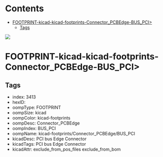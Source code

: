 



Contents
========

* [FOOTPRINT-kicad-kicad-footprints-Connector_PCBEdge-BUS_PCI>](#footprint-kicad-kicad-footprints-connector_pcbedge-bus_pci)
	* [Tags](#tags)
  
![][im]
# FOOTPRINT-kicad-kicad-footprints-Connector_PCBEdge-BUS_PCI>

## Tags

- index: 3413
- hexID: 
- oompType: FOOTPRINT
- oompSize: kicad
- oompColor: kicad-footprints
- oompDesc: Connector_PCBEdge
- oompIndex: BUS_PCI
- oompName: kicad-footprints/Connector_PCBEdge/BUS_PCI
- kicadDesc: PCI bus Edge Connector
- kicadTags: PCI bus Edge Connector
- kicadAttr: exclude_from_pos_files exclude_from_bom



[im]: image.png
